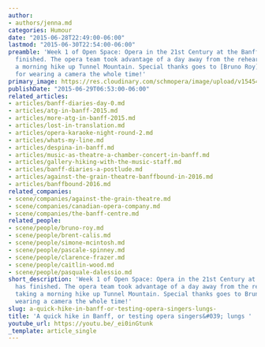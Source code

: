 ```yaml
---
author:
- authors/jenna.md
categories: Humour
date: "2015-06-28T22:49:00-06:00"
lastmod: "2015-06-30T22:54:00-06:00"
preamble: 'Week 1 of Open Space: Opera in the 21st Century at the Banff Centre has
  finished. The opera team took advantage of a day away from the rehearsal room, taking
  a morning hike up Tunnel Mountain. Special thanks goes to [Bruno Roy](/scene/people/bruno-roy/),
  for wearing a camera the whole time!'
primary_image: https://res.cloudinary.com/schmopera/image/upload/v1545409169/media/webhook-uploads/1435553189430/TunnelSummit.jpg.jpg
publishDate: "2015-06-29T06:53:00-06:00"
related_articles:
- articles/banff-diaries-day-0.md
- articles/atg-in-banff-2015.md
- articles/more-atg-in-banff-2015.md
- articles/lost-in-translation.md
- articles/opera-karaoke-night-round-2.md
- articles/whats-my-line.md
- articles/despina-in-banff.md
- articles/music-as-theatre-a-chamber-concert-in-banff.md
- articles/gallery-hiking-with-the-music-staff.md
- articles/banff-diaries-a-postlude.md
- articles/against-the-grain-theatre-banffbound-in-2016.md
- articles/banffbound-2016.md
related_companies:
- scene/companies/against-the-grain-theatre.md
- scene/companies/canadian-opera-company.md
- scene/companies/the-banff-centre.md
related_people:
- scene/people/bruno-roy.md
- scene/people/brent-calis.md
- scene/people/simone-mcintosh.md
- scene/people/pascale-spinney.md
- scene/people/clarence-frazer.md
- scene/people/caitlin-wood.md
- scene/people/pasquale-dalessio.md
short_description: 'Week 1 of Open Space: Opera in the 21st Century at the Banff Centre
  has finished. The opera team took advantage of a day away from the rehearsal room,
  taking a morning hike up Tunnel Mountain. Special thanks goes to Bruno Roy, for
  wearing a camera the whole time!'
slug: a-quick-hike-in-banff-or-testing-opera-singers-lungs-
title: 'A quick hike in Banff, or testing opera singers&#039; lungs '
youtube_url: https://youtu.be/_ei0inGtunk
_template: article_single
---
```



